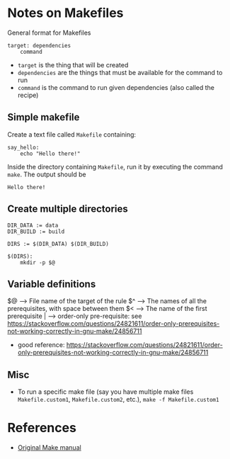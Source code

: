 # Notes on Makefiles

General format for Makefiles

```
target: dependencies
    command
```

* `target` is the thing that will be created
* `dependencies` are the things that must be available for the command to run
* `command` is the command to run given dependencies (also called the recipe)


## Simple makefile

Create a text file called `Makefile` containing:

```
say_hello:
    echo "Hello there!"
```

Inside the directory containing `Makefile`, run it by executing the command `make`. The output should be

```
Hello there!
```

## Create multiple directories
```
DIR_DATA := data
DIR_BUILD := build

DIRS := $(DIR_DATA) $(DIR_BUILD)

$(DIRS):
    mkdir -p $@
```

## Variable definitions
$@ --> File name of the target of the rule
$^ --> The names of all the prerequisites, with space between them
$< --> The name of the first prerequisite
|  --> order-only pre-requisite: see https://stackoverflow.com/questions/24821611/order-only-prerequisites-not-working-correctly-in-gnu-make/24856711

* good reference: https://stackoverflow.com/questions/24821611/order-only-prerequisites-not-working-correctly-in-gnu-make/24856711


## Misc
* To run a specific make file (say you have multiple make files `Makefile.custom1`, `Makefile.custom2`, etc.), `make -f Makefile.custom1`

# References
* [Original Make manual](https://www.gnu.org/software/make/manual/make.html)

